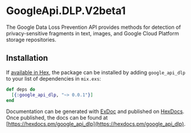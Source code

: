 # GoogleApi.DLP.V2beta1

The Google Data Loss Prevention API provides methods for detection of privacy-sensitive fragments in text, images, and Google Cloud Platform storage repositories.

## Installation

If [available in Hex](https://hex.pm/docs/publish), the package can be installed
by adding `google_api_dlp` to your list of dependencies in `mix.exs`:

```elixir
def deps do
  [{:google_api_dlp, "~> 0.0.1"}]
end
```

Documentation can be generated with [ExDoc](https://github.com/elixir-lang/ex_doc)
and published on [HexDocs](https://hexdocs.pm). Once published, the docs can
be found at [https://hexdocs.pm/google_api_dlp](https://hexdocs.pm/google_api_dlp).
